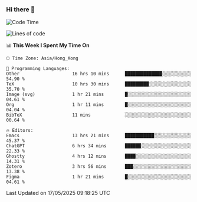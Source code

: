 ### Hi there 👋

<!--
**nicehiro/nicehiro** is a ✨ _special_ ✨ repository because its `README.md` (this file) appears on your GitHub profile.

Here are some ideas to get you started:

- 🔭 I’m currently working on ...
- 🌱 I’m currently learning ...
- 👯 I’m looking to collaborate on ...
- 🤔 I’m looking for help with ...
- 💬 Ask me about ...
- 📫 How to reach me: ...
- 😄 Pronouns: ...
- ⚡ Fun fact: ...
-->

<!--START_SECTION:waka-->
![Code Time](http://img.shields.io/badge/Code%20Time-670%20hrs%2051%20mins-blue)

![Lines of code](https://img.shields.io/badge/From%20Hello%20World%20I%27ve%20Written-1.7%20million%20lines%20of%20code-blue)

📊 **This Week I Spent My Time On** 

```text
🕑︎ Time Zone: Asia/Hong_Kong

💬 Programming Languages: 
Other                    16 hrs 10 mins      ██████████████░░░░░░░░░░░   54.90 % 
TeX                      10 hrs 30 mins      █████████░░░░░░░░░░░░░░░░   35.70 % 
Image (svg)              1 hr 21 mins        █░░░░░░░░░░░░░░░░░░░░░░░░   04.61 % 
Org                      1 hr 11 mins        █░░░░░░░░░░░░░░░░░░░░░░░░   04.04 % 
BibTeX                   11 mins             ░░░░░░░░░░░░░░░░░░░░░░░░░   00.64 % 

🔥 Editors: 
Emacs                    13 hrs 21 mins      ███████████░░░░░░░░░░░░░░   45.37 % 
ChatGPT                  6 hrs 34 mins       ██████░░░░░░░░░░░░░░░░░░░   22.33 % 
Ghostty                  4 hrs 12 mins       ████░░░░░░░░░░░░░░░░░░░░░   14.31 % 
Zotero                   3 hrs 56 mins       ███░░░░░░░░░░░░░░░░░░░░░░   13.38 % 
Figma                    1 hr 21 mins        █░░░░░░░░░░░░░░░░░░░░░░░░   04.61 % 
```


 Last Updated on 17/05/2025 09:18:25 UTC
<!--END_SECTION:waka-->
